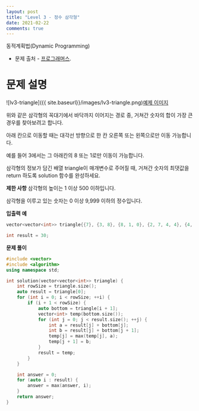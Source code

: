 ```yaml
---
layout: post
title: "Level 3 - 정수 삼각형"
date: 2021-02-22
comments: true
---
```


동적계획법(Dynamic Programming)
* 문제 출처 - [프로그래머스](https://programmers.co.kr/learn/courses/30/parts/12263).


문제 설명
========

![lv3-triangle]({{ site.baseurl}}/images/lv3-triangle.png)[예제 이미지](https://programmers.co.kr/learn/courses/30/parts/12263)

위와 같은 삼각형의 꼭대기에서 바닥까지 이어지는 경로 중, 거쳐간 숫자의 합이 가장 큰 경우를 찾아보려고 합니다.

아래 칸으로 이동할 때는 대각선 방향으로 한 칸 오른쪽 또는 왼쪽으로만 이동 가능합니다.

예를 들어 3에서는 그 아래칸의 8 또는 1로만 이동이 가능합니다.


삼각형의 정보가 담긴 배열 triangle이 매개변수로 주어질 때, 거쳐간 숫자의 최댓값을 return 하도록 solution 함수를 완성하세요.


**제한 사항**
삼각형의 높이는 1 이상 500 이하입니다.

삼각형을 이루고 있는 숫자는 0 이상 9,999 이하의 정수입니다.


**입출력 예**
```c++
vector<vector<int>> triangle{{7}, {3, 8}, {8, 1, 0}, {2, 7, 4, 4}, {4, 5, 2, 6, 5}};

int result = 30;
```

**문제 풀이**
```c++
#include <vector>
#include <algorithm>
using namespace std;

int solution(vector<vector<int>> triangle) {
    int rowSize = triangle.size();
    auto result = triangle[0];
    for (int i = 0; i < rowSize; ++i) {
        if (i + 1 < rowSize) {
            auto bottom = triangle[i + 1];
            vector<int> temp(bottom.size());
            for (int j = 0; j < result.size(); ++j) {
                int a = result[j] + bottom[j];
                int b = result[j] + bottom[j + 1];
                temp[j] = max(temp[j], a);
                temp[j + 1] = b;
            }
            result = temp;
        }
    }

    int answer = 0;
    for (auto i : result) {
        answer = max(answer, i);
    }
    return answer;
}
```